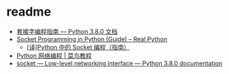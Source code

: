 # readme

- [套接字编程指南 — Python 3.8.0 文档](https://docs.python.org/zh-cn/3/howto/sockets.html)
- [Socket Programming in Python (Guide) – Real Python](https://realpython.com/python-sockets/)
  - [[译]Python 中的 Socket 编程（指南）](https://keelii.com/2018/09/24/socket-programming-in-python/)
- [Python 网络编程 | 菜鸟教程](https://www.runoob.com/python/python-socket.html)
- [socket — Low-level networking interface — Python 3.8.0 documentation](https://docs.python.org/3/library/socket.html)